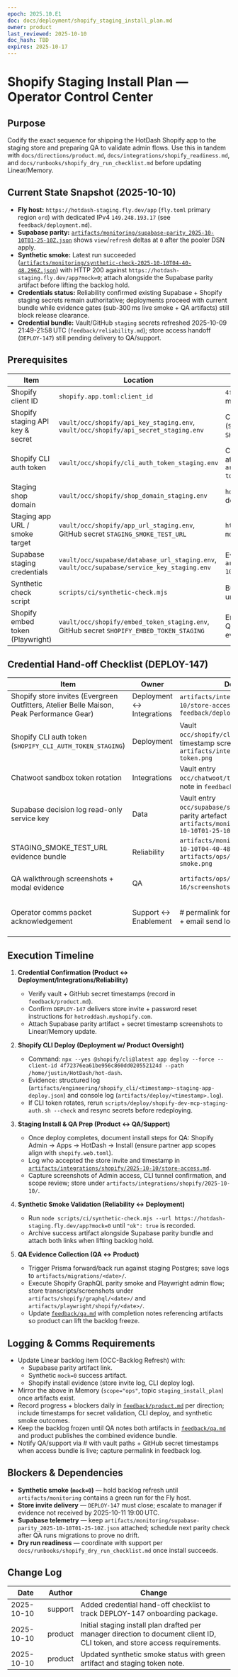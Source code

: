 ```yaml
---
epoch: 2025.10.E1
doc: docs/deployment/shopify_staging_install_plan.md
owner: product
last_reviewed: 2025-10-10
doc_hash: TBD
expires: 2025-10-17
---
```

# Shopify Staging Install Plan — Operator Control Center

## Purpose
Codify the exact sequence for shipping the HotDash Shopify app to the staging store and preparing QA to validate admin flows. Use this in tandem with `docs/directions/product.md`, `docs/integrations/shopify_readiness.md`, and `docs/runbooks/shopify_dry_run_checklist.md` before updating Linear/Memory.

## Current State Snapshot (2025-10-10)
- **Fly host:** `https://hotdash-staging.fly.dev/app` (`fly.toml` primary region `ord`) with dedicated IPv4 `149.248.193.17` (see `feedback/deployment.md`).
- **Supabase parity:** [`artifacts/monitoring/supabase-parity_2025-10-10T01-25-10Z.json`](../../artifacts/monitoring/supabase-parity_2025-10-10T01-25-10Z.json) shows `view`/`refresh` deltas at `0` after the pooler DSN apply.
- **Synthetic smoke:** Latest run succeeded ([`artifacts/monitoring/synthetic-check-2025-10-10T04-40-48.296Z.json`](../../artifacts/monitoring/synthetic-check-2025-10-10T04-40-48.296Z.json)) with HTTP 200 against `https://hotdash-staging.fly.dev/app?mock=0`; attach alongside the Supabase parity artifact before lifting the backlog hold.
- **Credentials status:** Reliability confirmed existing Supabase + Shopify staging secrets remain authoritative; deployments proceed with current bundle while evidence gates (sub-300 ms live smoke + QA artifacts) still block release clearance.
- **Credential bundle:** Vault/GitHub `staging` secrets refreshed 2025-10-09 21:49-21:58 UTC (`feedback/reliability.md`); store access handoff (`DEPLOY-147`) still pending delivery to QA/support.

## Prerequisites
| Item | Location | Notes |
|------|----------|-------|
| Shopify client ID | `shopify.app.toml:client_id` | `4f72376ea61be956c860dd020552124d` — matches staging API key vault entry. |
| Shopify staging API key & secret | `vault/occ/shopify/api_key_staging.env`, `vault/occ/shopify/api_secret_staging.env` | Confirm GitHub `staging` environment mirrors (`SHOPIFY_API_KEY_STAGING`, `SHOPIFY_API_SECRET_STAGING`). |
| Shopify CLI auth token | `vault/occ/shopify/cli_auth_token_staging.env` | Confirm latest rotation timestamp in vault; attach CLI output screenshot in `artifacts/integrations/shopify/<date>/cli-token.png`. |
| Staging shop domain | `vault/occ/shopify/shop_domain_staging.env` | `hotroddash.myshopify.com`; ensure invite delivered before QA validation. |
| Staging app URL / smoke target | `vault/occ/shopify/app_url_staging.env`, GitHub secret `STAGING_SMOKE_TEST_URL` | `https://hotdash-staging.fly.dev/app` / `...?mock=0`. |
| Supabase staging credentials | `vault/occ/supabase/database_url_staging.env`, `vault/occ/supabase/service_key_staging.env` | Evidence bundle at `artifacts/monitoring/supabase-parity_2025-10-10T01-25-10Z.json`. |
| Synthetic check script | `scripts/ci/synthetic-check.mjs` | Budget 800 ms with warmup delay; rerun until green artifact captured for `?mock=0`. |
| Shopify embed token (Playwright) | `vault/occ/shopify/embed_token_staging.env`, GitHub secret `SHOPIFY_EMBED_TOKEN_STAGING` | Enables Admin iframe loads during QA/localization Playwright suites; rotate every 30 days. |

## Credential Hand-off Checklist (DEPLOY-147)
| Item | Owner | Delivery Evidence | Pending Actions |
|------|-------|-------------------|-----------------|
| Shopify store invites (Evergreen Outfitters, Atelier Belle Maison, Peak Performance Gear) | Deployment ↔ Integrations | `artifacts/integrations/shopify/2025-10-10/store-access.md` + # permalink in `feedback/deployment.md` | 🔴 Pending DEPLOY-147 closeout; escalate if not delivered by 2025-10-11 19:00 UTC. |
| Shopify CLI auth token (`SHOPIFY_CLI_AUTH_TOKEN_STAGING`) | Deployment | Vault `occ/shopify/cli_auth_token_staging.env` + timestamp screenshot stored in `artifacts/integrations/shopify/<date>/cli-token.png` | Await confirmation of latest rotation; log timestamp in `feedback/product.md`. |
| Chatwoot sandbox token rotation | Integrations | Vault entry `occ/chatwoot/token_sandbox_staging.env` + note in `feedback/integrations.md` | Verify token aligns with 2025-10-16 dry run scenarios; request acknowledgement once rotated. |
| Supabase decision log read-only service key | Data | Vault entry `occ/supabase/service_key_staging.env` + parity artefact `artifacts/monitoring/supabase-parity_2025-10-10T01-25-10Z.json` | Confirm read-only scope documented; attach vault timestamp screenshot before sharing with support. |
| STAGING_SMOKE_TEST_URL evidence bundle | Reliability | `artifacts/monitoring/synthetic-check-2025-10-10T04-40-48.296Z.json` + screenshot `artifacts/ops/dry_run_2025-10-16/mock0-smoke.png` | Capture new screenshot once `?mock=0` returns 200 and notify support/enablement. |
| QA walkthrough screenshots + modal evidence | QA | `artifacts/ops/dry_run_2025-10-16/screenshots/` + entry in `feedback/qa.md` | Prep mock-mode captures now; replace with live-mode set post-credential delivery. |
| Operator comms packet acknowledgement | Support ↔ Enablement | # permalink for internal broadcast (`#occ-ops`) + email send log | Stage templates (docs/marketing/launch_comms_packet.md §2B); send once checklist items above marked complete. |

## Execution Timeline
1. **Credential Confirmation (Product ↔ Deployment/Integrations/Reliability)**
   - Verify vault + GitHub secret timestamps (record in `feedback/product.md`).
   - Confirm `DEPLOY-147` delivers store invite + password reset instructions for `hotroddash.myshopify.com`.
   - Attach Supabase parity artifact + secret timestamp screenshots to Linear/Memory update.

2. **Shopify CLI Deploy (Deployment w/ Product Oversight)**
   - Command: `npx --yes @shopify/cli@latest app deploy --force --client-id 4f72376ea61be956c860dd020552124d --path /home/justin/HotDash/hot-dash`.
   - Evidence: structured log (`artifacts/engineering/shopify_cli/<timestamp>-staging-app-deploy.json`) and console log (`artifacts/deploy/<timestamp>.log`).
   - If CLI token rotates, rerun `scripts/deploy/shopify-dev-mcp-staging-auth.sh --check` and resync secrets before redeploying.

3. **Staging Install & QA Prep (Product ↔ QA/Support)**
   - Once deploy completes, document install steps for QA: Shopify Admin → Apps → HotDash → Install (ensure partner app scopes align with `shopify.web.toml`).
   - Log who accepted the store invite and timestamp in [`artifacts/integrations/shopify/2025-10-10/store-access.md`](../../artifacts/integrations/shopify/2025-10-10/store-access.md).
   - Capture screenshots of Admin access, CLI tunnel confirmation, and scope review; store under `artifacts/integrations/shopify/2025-10-10/`.

4. **Synthetic Smoke Validation (Reliability ↔ Deployment)**
   - Run `node scripts/ci/synthetic-check.mjs --url https://hotdash-staging.fly.dev/app?mock=0` until `"ok": true` is recorded.
   - Archive success artifact alongside Supabase parity bundle and attach both links when lifting backlog hold.

5. **QA Evidence Collection (QA ↔ Product)**
   - Trigger Prisma forward/back run against staging Postgres; save logs to `artifacts/migrations/<date>/`.
   - Execute Shopify GraphQL parity smoke and Playwright admin flow; store transcripts/screenshots under `artifacts/shopify/graphql/<date>/` and `artifacts/playwright/shopify/<date>/`.
   - Update [`feedback/qa.md`](../../feedback/qa.md) with completion notes referencing artifacts so product can lift the backlog freeze.

## Logging & Comms Requirements
- Update Linear backlog item (OCC-Backlog Refresh) with:
  - Supabase parity artifact link.
  - Synthetic `mock=0` success artifact.
  - Shopify install evidence (store invite log, CLI deploy log).
- Mirror the above in Memory (`scope="ops"`, topic `staging_install_plan`) once artifacts exist.
- Record progress + blockers daily in [`feedback/product.md`](../../feedback/product.md) per direction; include timestamps for secret validation, CLI deploy, and synthetic smoke outcomes.
- Keep the backlog frozen until QA notes both artifacts in [`feedback/qa.md`](../../feedback/qa.md) and product publishes the combined evidence bundle.
- Notify QA/support via # with vault paths + GitHub secret timestamps when access bundle is live; capture permalink in feedback log.

## Blockers & Dependencies
- **Synthetic smoke (`mock=0`)** — hold backlog refresh until `artifacts/monitoring` contains a green run for the Fly host.
- **Store invite delivery** — `DEPLOY-147` must close; escalate to manager if evidence not received by 2025-10-11 19:00 UTC.
- **Supabase telemetry** — keep `artifacts/monitoring/supabase-parity_2025-10-10T01-25-10Z.json` attached; schedule next parity check after QA runs migrations to prove no drift.
- **Dry run readiness** — coordinate with support per `docs/runbooks/shopify_dry_run_checklist.md` once install succeeds.

## Change Log
| Date | Author | Change |
|------|--------|--------|
| 2025-10-10 | support | Added credential hand-off checklist to track DEPLOY-147 onboarding package. |
| 2025-10-10 | product | Initial staging install plan drafted per manager direction to document client ID, CLI token, and store access requirements. |
| 2025-10-10 | product | Updated synthetic smoke status with green artifact and staging token note. |
